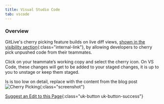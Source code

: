 ```yaml
---
title: Visual Studio Code
tab: vscode
---
```


### Overview

GitLive's cherry picking feature builds on live diff views, [shown in the visibility section](/docs/visibility){:class="internal-link"}, by allowing developers to cherry pick unpushed code from their teammates.

Click on your teammate’s working copy and select the cherry icon. On VS Code, these changes will get to be added to your staged changes, it is up to you to unstage or keep them staged.

Is is too low on detail, replace with the content from the blog post 
![Cherry Picking](/uploads/vscode-cherry-picking.gif "Cherry Picking"){:class="screenshot"}


[Suggest an Edit to this Page](https://github.com/GitLiveApp/GitLive/edit/master/_sections/cherry-picking-vscode.md){:class="uk-button uk-button-success"}
